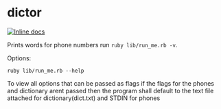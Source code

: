 # dictor 
[![Inline docs](http://inch-ci.org/github/sharat94/dictor.svg?branch=master)](http://inch-ci.org/github/sharat94/dictor)

Prints words for phone numbers
run ``` ruby lib/run_me.rb -v ```.

Options:

``` ruby lib/run_me.rb --help ```

To view all options that can be passed as flags
if the flags for the phones and dictionary arent passed then the program shall default to the text file attached for dictionary(dict.txt) and STDIN for phones
